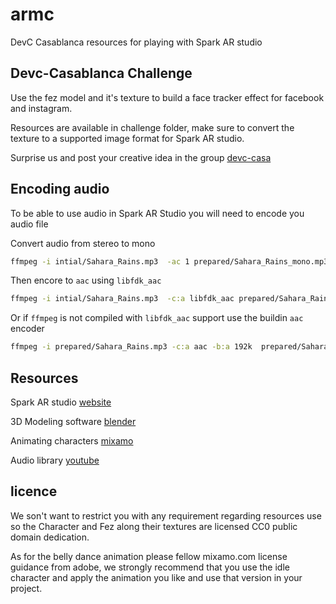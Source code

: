 # armc

DevC Casablanca resources for playing with Spark AR studio

## Devc-Casablanca Challenge

Use the fez model and it's texture to build a face tracker effect for facebook and instagram.

Resources are available in challenge folder, make sure to convert the texture to a supported image format for Spark AR studio.

Surprise us and post your creative idea in the group [devc-casa](https://www.facebook.com/groups/DevC.Casablanca/)

## Encoding audio

To be able to use audio in Spark AR Studio you will need to encode you audio file

Convert audio from stereo to mono

```bash
ffmpeg -i intial/Sahara_Rains.mp3  -ac 1 prepared/Sahara_Rains_mono.mp3
```

Then encore to `aac` using `libfdk_aac`

```bash
ffmpeg -i intial/Sahara_Rains.mp3  -c:a libfdk_aac prepared/Sahara_Rains_mono.m4a
```

Or if `ffmpeg` is not compiled with `libfdk_aac` support use the buildin `aac` encoder

```bash
ffmpeg -i prepared/Sahara_Rains.mp3 -c:a aac -b:a 192k  prepared/Sahara_Rains_mono.m4a
```

## Resources

Spark AR studio [website](https://www.sparkar.com/ar-studio/)

3D Modeling software [blender](https://www.sparkar.com/ar-studio/)

Animating characters [mixamo](https://www.mixamo.com)

Audio library [youtube](https://www.youtube.com/audiolibrary/music)

## licence

We son't want to restrict you with any requirement regarding resources use
so the Character and Fez along their textures are licensed CC0 public domain dedication.

As for the belly dance animation please fellow mixamo.com license guidance from adobe, we strongly recommend that you use the idle character and apply the animation you like and use that version in your project.
